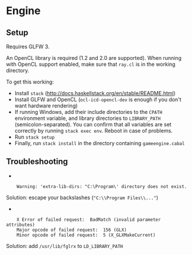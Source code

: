 # Engine

## Setup

Requires GLFW 3.

An OpenCL library is required (1.2 and 2.0 are supported).
When running with OpenCL support enabled, make sure that `ray.cl` is in the working directory.

To get this working:

* Install `stack` (<http://docs.haskellstack.org/en/stable/README.html>)
* Install GLFW and OpenCL (`ocl-icd-opencl-dev` is enough if you don't want hardware rendering)
* If running Windows, add their include directories to the `CPATH` environment variable, and library directories to `LIBRARY_PATH` (semicolon-separated).
You can confirm that all variables are set correctly by running `stack exec env`. Reboot in case of problems.
* Run `stack setup`
* Finally, run `stack install` in the directory containing `gameengine.cabal`

## Troubleshooting

* 

        Warning: 'extra-lib-dirs: "C:\Program\' directory does not exist.

 Solution: escape your backslashes (`"C:\\Program Files\\..."`)

* 

        X Error of failed request:  BadMatch (invalid parameter attributes)
        Major opcode of failed request:  156 (GLX)
        Minor opcode of failed request:  5 (X_GLXMakeCurrent)

 Solution: add `/usr/lib/fglrx` to `LD_LIBRARY_PATH`
